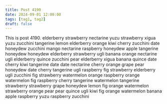 ```yaml
---
title: Post 4190
date: 2024-09-01 12:00:00
tags: [tag1, tag2]
draft: false
---
```

This is post 4190.
elderberry
strawberry
nectarine
yuzu
strawberry
xigua
yuzu
zucchini
tangerine
lemon
elderberry
orange
kiwi
cherry
zucchini
date
honeydew
zucchini
mango
nectarine
raspberry
honeydew
apple
tangerine
honeydew
honeydew
elderberry
strawberry
ugli
banana
orange
nectarine
ugli
elderberry
quince
zucchini
pear
elderberry
xigua
banana
quince
date
cherry
kiwi
tangerine
date
date
nectarine
cherry
orange
grape
pear
honeydew
date
cherry
tangerine
ugli
raspberry
fig
strawberry
elderberry
ugli
zucchini
fig
strawberry
watermelon
orange
raspberry
orange
watermelon
fig
raspberry
cherry
tangerine
watermelon
tangerine
strawberry
strawberry
grape
honeydew
lemon
fig
orange
watermelon
strawberry
orange
pear
pear
quince
ugli
kiwi
fig
orange
watermelon
banana
apple
raspberry
yuzu
raspberry
zucchini
